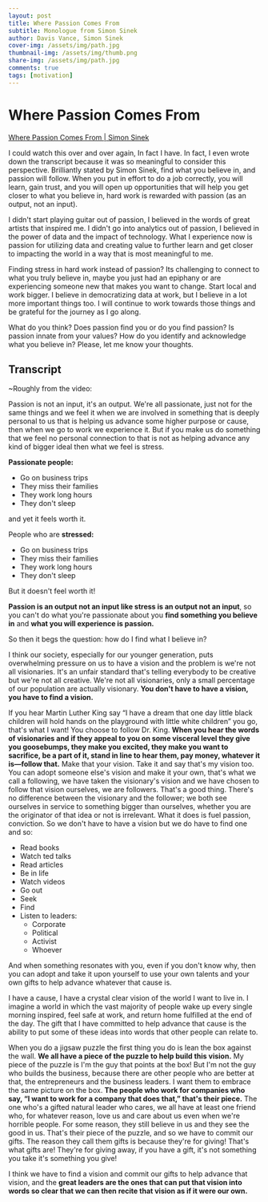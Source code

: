 ```yaml
---
layout: post
title: Where Passion Comes From
subtitle: Monologue from Simon Sinek
author: Davis Vance, Simon Sinek
cover-img: /assets/img/path.jpg
thumbnail-img: /assets/img/thumb.png
share-img: /assets/img/path.jpg
comments: true
tags: [motivation]
---
```

# Where Passion Comes From

[Where Passion Comes From &#124; Simon Sinek](https://www.youtube.com/watch?v=zoMQaru8zU4)

I could watch this over and over again, In fact I have. In fact, I even wrote
down the transcript because it was so meaningful to consider this perspective.
Brilliantly stated by Simon Sinek, find what you believe in, and passion will
follow. When you put in effort to do a job correctly, you will learn, gain
trust, and you will open up opportunities that will help you get closer to what
you believe in, hard work is rewarded with passion (as an output, not an input).

I didn't start playing guitar out of passion, I believed in the words of great
artists that inspired me. I didn't go into analytics out of passion, I believed
in the power of data and the impact of technology. What I experience now is
passion for utilizing data and creating value to further learn and get closer to
impacting the world in a way that is most meaningful to me.

Finding stress in hard work instead of passion? Its challenging to connect to
what you truly believe in, maybe you just had an epiphany or are experiencing
someone new that makes you want to change. Start local and work bigger. I
believe in democratizing data at work, but I believe in a lot more important
things too. I will continue to work towards those things
and be grateful for the journey as I go along.

What do you think? Does passion find you or do you find passion? Is passion
innate from your values? How do you identify and acknowledge what you believe
in? Please, let me know your thoughts.


## Transcript
~Roughly from the video:

Passion is not an input, it's an output. We're all passionate, just not for the
same things and we feel it when we are involved in something that is deeply
personal to us that is helping us advance some higher purpose or cause, then
when we go to work we experience it. But if you make us do something that we
feel no personal connection to that is not as helping advance any kind of bigger
ideal then what we feel is stress.

**Passionate people:**
 - Go on business trips
 - They miss their families
 - They work long hours
 - They don't sleep

and yet it feels worth it.

People who are **stressed:**
 - Go on business trips
 - They miss their families
 - They work long hours
 - They don't sleep

But it doesn't feel worth it!

**Passion is an output not an input like stress is an output not an input**, so
you can't do what you're passionate about you **find something you believe in**
and **what you will experience is passion.**

So then it begs the question: how do I find what I believe in?

I think our society, especially for our younger generation, puts overwhelming
pressure on us to have a vision and the problem is we're not all visionaries.
It's an unfair standard that's telling everybody to be creative but we're not
all creative. We're not all visionaries, only a small percentage of our
population are actually visionary. **You don't have to have a vision, you have
to find a vision.**

If you hear Martin Luther King say “I have a dream that one day little black
children will hold hands on the playground with little white children” you go,
that's what I want! You choose to follow Dr. King. **When you hear the words of
visionaries and if they appeal to you on some visceral level they give you
goosebumps, they make you excited, they make you want to sacrifice, be a part of
it, stand in line to hear them, pay money, whatever it is—follow that.** Make that
your vision. Take it and say that's my vision too. You can adopt someone else's
vision and make it your own, that's what we call a following, we have taken the
visionary's vision and we have chosen to follow that vision ourselves, we are
followers. That's a good thing. There's no difference between the visionary and
the follower; we both see ourselves in service to something bigger than
ourselves, whether you are the originator of that idea or not is irrelevant.
What it does is fuel passion, conviction. So we don't have to have a vision but
we do have to find one and so:
 - Read books
 - Watch ted talks
 - Read articles
 - Be in life
 - Watch videos
 - Go out
 - Seek
 - Find
 - Listen to leaders:
   - Corporate
   - Political
   - Activist
   - Whoever

And when something resonates with you, even if you don't know why, then you can
adopt and take it upon yourself to use your own talents and your own gifts to
help advance whatever that cause is.

I have a cause, I have a crystal clear vision of the world I want to live in. I
imagine a world in which the vast majority of people wake up every single
morning inspired, feel safe at work, and return home fulfilled at the end of the
day. The gift that I have committed to help advance that cause is the ability to
put some of these ideas into words that other people can relate to.

When you do a jigsaw puzzle the first thing you do is lean the box against the
wall. **We all have a piece of the puzzle to help build this vision.** My piece
of the puzzle is I'm the guy that points at the box! But I'm not the guy who
builds the business, because there are other people who are better at that, the
entrepreneurs and the business leaders. I want them to embrace the same picture
on the box. **The people who work for companies who say, “I want to work for a
company that does that,” that's their piece.** The one who's a gifted natural
leader who cares, we all have at least one friend who, for whatever reason, love
us and care about us even when we're horrible people. For some reason, they
still believe in us and they see the good in us. That's their piece of the
puzzle, and so we have to commit our gifts. The reason they call them gifts is
because they're for giving! That's what gifts are! They're for giving away, if
you have a gift, it's not something you take it's something you give!

I think we have to find a vision and commit our gifts to help advance that
vision, and the **great leaders are the ones that can put that vision into words
so clear that we can then recite that vision as if it were our own.**